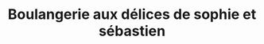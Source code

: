 ---
title: "Boulangerie aux délices de sophie et sébastien"
url: /arras-en-lavedan/boulangerie-aux-delices-de-sophie-et-sebastien/
shop: boulangerie
---